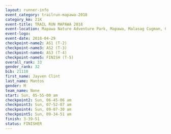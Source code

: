 ```yaml
---
layout: runner-info 
event_category: trailrun-mapawa-2018 
category_km: 21K 
event-title: TRAIL RUN MAPAWA 2018 
event-location: Mapawa Nature Adventure Park, Mapawa, Malasag Cugman, Cagayan de Oro Philippines 
event-logo: 
event-date: 2018-04-29 
checkpoint-name2: AS1 (T-2) 
checkpoint-name3: AS2 (T-3) 
checkpoint-name4: AS3 (T-4) 
checkpoint-name5: FINISH (T-5) 
overall_rank: 33
gender_rank: 32
bib: 21110
first_name: Jayven Clint
last_name: Mantos
gender: M
team_name: None
start: Sun, 05-55-00 am
checkpoint2: Sun, 06-45-06 am
checkpoint3: Sun, 07-52-07 am
checkpoint4: Sun, 09-07-30 am
checkpoint5: Sun, 09-34-51 am
finish: 3-39-51
status: FINISHER
---
```

